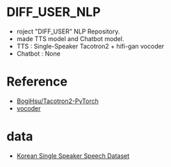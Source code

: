 # DIFF_USER_NLP
- roject "DIFF_USER" NLP Repository.
- made TTS model and Chatbot model.
- TTS : Single-Speaker Tacotron2 + hifi-gan vocoder
- Chatbot : None

# Reference
- [BogiHsu/Tacotron2-PyTorch](https://github.com/BogiHsu/Tacotron2-PyTorch/tree/b1761fd7660e56adf39f3c8d02852fbaec1da2c5)
- [vocoder](https://huggingface.co/speechbrain/tts-hifigan-ljspeech)

# data
- [Korean Single Speaker Speech Dataset](https://www.kaggle.com/datasets/bryanpark/korean-single-speaker-speech-dataset?resource=download)

